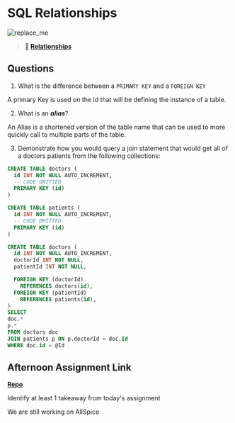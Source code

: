 # SQL Relationships

![replace_me](https://codeworks.blob.core.windows.net/public/assets/img/illustrations/placeholder.svg)

> **📖 [Relationships](https://codeworksacademy.com/fs-student-guide/resources/wk11/02-MySQL-Relationships)**

## Questions

1. What is the difference between a `PRIMARY KEY` and a `FOREIGN KEY`

A primary Key is used on the Id that will be defining the instance of a table.

2. What is an ***alias***?

An Alias is a shortened version of the table name that can be used to more quickly call to multiple parts of the table.

3. Demonstrate how you would query a join statement that would get all of a doctors patients from the following collections:

```SQL
CREATE TABLE doctors (
  id INT NOT NULL AUTO_INCREMENT,
  -- CODE OMITTED
  PRIMARY KEY (id)
)

CREATE TABLE patients (
  id INT NOT NULL AUTO_INCREMENT,
  -- CODE OMITTED
  PRIMARY KEY (id)
)

CREATE TABLE doctors (
  id INT NOT NULL AUTO_INCREMENT,
  doctorId INT NOT NULL,
  patientId INT NOT NULL,

  FOREIGN KEY (doctorId)
    REFERENCES doctors(id),
  FOREIGN KEY (patientId)
    REFERENCES patients(id),
)
SELECT
doc.*
p.*
FROM doctors doc
JOIN patients p ON p.doctorId = doc.Id
WHERE doc.id = @Id

```

## Afternoon Assignment Link

**[Repo]()**

Identify at least 1 takeaway from today's assignment

We are still working on AllSpice